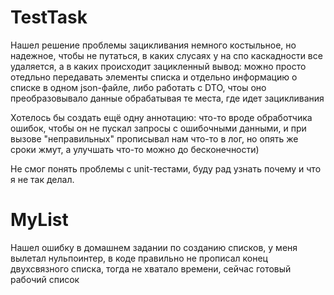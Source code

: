 # TestTask
Нашел решение проблемы зацикливания немного костыльное, но надежное, чтобы не путаться, в каких слусаях у на спо каскадности все удаляется, а в каких происходит зацикленный вывод: можно просто отедльно передавать элементы списка и отдельно информацию о списке в одном json-файле, либо работать с DTO, чтоы оно преобразовывало данные обрабатывая те места, где идет зацикливания

Хотелось бы создать ещё  одну аннотацию: что-то вроде обработчика ошибок, чтобы он не пускал запросы с ошибочными данными, и при вызове "неправильных" прописывал нам что-то в лог, но опять же сроки жмут, а улучшать что-то можно до бесконечности)

Не смог понять проблемы с unit-тестами, буду рад узнать почему и что я не так делал. 

# MyList
Нашел ошибку в домашнем задании по созданию списков, у меня вылетал нульпоинтер, в коде правильно не прописал конец двухсвязного списка, тогда не хватало времени, сейчас готовый рабочий список
